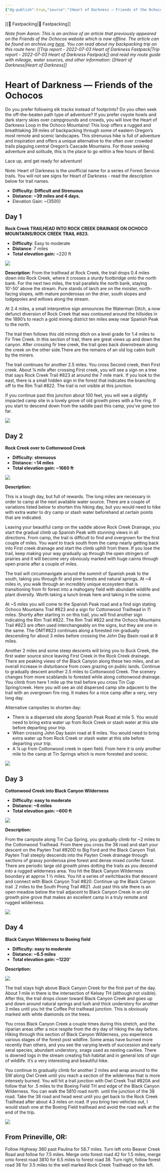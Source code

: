 ```yaml
---
{"dg-publish":true,"source":"[Heart of Darkness — Friends of the Ochocos](https://web.archive.org/web/20190811203916/http://www.friendsoftheochocos.org/heart-of-darkness)","clipped":"2022-05-26","map":"Fastpacking","context":"Personal","type":"Resource","topic":["Fastpacking"],"dateCreated":"2022-05-26","status":"Evergreen","permalink":"/96-articles/heart-of-darkness-friends-of-the-ochocos/","dgPassFrontmatter":true}
---
```



[[📘 Fastpacking\|📘 Fastpacking]]

*Note from Aaron: This is an archive of an article that previously appeared on the Friends of the Ochocos website which is now offline. The article can be found on archive.org [here](https://web.archive.org/web/20190811203916/http://www.friendsoftheochocos.org/heart-of-darkness). You can read about my backpacking trip on this route here: [[Trip report - 2022-07-03 Heart of Darkness Fastpack\|Trip report - 2022-07-03 Heart of Darkness Fastpack]] and read my route guide with mileage, water sources, and other information: [[Heart of Darkness\|Heart of Darkness]]*

# Heart of Darkness — Friends of the Ochocos

Do you prefer following elk tracks instead of footprints? Do you often
seek the off-the-beaten path type of adventure? If you prefer coyote
howls and dark starry skies over campgrounds and crowds, you will love
the Heart of Darkness Loop in the Ochoco Mountains! This loop offers a
rugged and breathtaking 39 miles of backpacking through some of eastern
Oregon’s most remote and scenic landscapes. This strenuous hike is full
of adventure and inspiration and offers a unique alternative to the
often over crowded trails plaguing central Oregon’s Cascade Mountains.
For those seeking adventure and solitude, this is the place to go within
a few hours of Bend.

Lace up, and get ready for adventure!

Note: Heart of Darkness is the unofficial name for a series of Forest
Service trails. You will not see signs for Heart of Darkness - read the
description below for trail names.

- **Difficulty: Difficult and Strenuous**
- **Distance: ~39 miles and 4 days.**
- Elevation Gain: ~(3500)

## Day 1

**Rock Creek TRAILHEAD INTO ROCK CREEK DRAINAGE ON OCHOCO MOUNTAINS/ROCK CREEK TRAIL #823.**

- **Difficulty**: Easy to moderate                                    
- **Distance**: 7 miles
- **Total elevation gain:** ~220 ft

<img
src="https://web.archive.org/web/20190811203916/https://images.squarespace-cdn.com/content/v1/563d12f3e4b0a2c7d9edb90a/1503444422068-LYA1MCJJSL5CG25VQ7KY/ke17ZwdGBToddI8pDm48kDHPSfPanjkWqhH6pl6g5ph7gQa3H78H3Y0txjaiv_0fDoOvxcdMmMKkDsyUqMSsMWxHk725yiiHCCLfrh8O1z4YTzHvnKhyp6Da-NYroOW3ZGjoBKy3azqku80C789l0mwONMR1ELp49Lyc52iWr5dNb1QJw9casjKdtTg1_-y4jz4ptJBmI9gQmbjSQnNGng/IMG_20170715_135123.jpg" />

**Description**: From the trailhead at Rock Creek, the trail drops 0.4
miles down into Rock Creek, where it crosses a sturdy footbridge onto
the north bank. For the next two miles, the trail parallels the north
bank, staying 10’-50’ above the stream. Pure stands of larch are on the
moister, north-facing slopes, with mature ponderosas on the drier, south
slopes and lodgepoles and willows along the stream.

At 2.4 miles, a small interpretive sign announces the Waterman Ditch, a
now defunct diversion of Rock Creek that was contoured around the
hillsides in the 1890’s to reach a gold mining district ten miles away
near Spanish Peak to the north.

The trail then follows this old mining ditch on a level grade for 1.4
miles to Fir Tree Creek. In this section of trail, there are great views
up and down the canyon. After crossing fir tree creek, the trail goes
back downstream along the creek on the other side.There are the remains
of an old log cabin built by the miners.

The trail continues for another 2.5 miles. You cross Second creek, then
First creek. About ¼ mile after crossing First creek, you will see a
sign on a tree that says Rock Creek Trail \#823 at around the 7 mile
mark. If you look to the east, there is a small hidden sign in the
forest that indicates the branching off to the Rim Trail \#822. The
trail is not visible at this junction.  

If you continue past this junction about 100 feet, you will see a
slightly impacted camp site in a lovely grove of old growth pines with a
fire ring. If you start to descend down from the saddle past this camp,
you’ve gone too far.

<img
src="https://web.archive.org/web/20190811203916/https://images.squarespace-cdn.com/content/v1/563d12f3e4b0a2c7d9edb90a/1503444553348-P935KJH8T86RG7WH68IF/ke17ZwdGBToddI8pDm48kDHPSfPanjkWqhH6pl6g5ph7gQa3H78H3Y0txjaiv_0fDoOvxcdMmMKkDsyUqMSsMWxHk725yiiHCCLfrh8O1z4YTzHvnKhyp6Da-NYroOW3ZGjoBKy3azqku80C789l0mwONMR1ELp49Lyc52iWr5dNb1QJw9casjKdtTg1_-y4jz4ptJBmI9gQmbjSQnNGng/IMG_5274.jpg" />

## Day 2

**Rock Creek over to Cottonwood Creek**

- **Difficulty: strenuous**
- **Distance: ~14 miles**
- **Total elevation gain: ~1660 ft**

<img
src="https://web.archive.org/web/20190811203916/https://images.squarespace-cdn.com/content/v1/563d12f3e4b0a2c7d9edb90a/1503445006857-9QBHNIC9JKGUDMBH3WSU/ke17ZwdGBToddI8pDm48kDHPSfPanjkWqhH6pl6g5ph7gQa3H78H3Y0txjaiv_0fDoOvxcdMmMKkDsyUqMSsMWxHk725yiiHCCLfrh8O1z4YTzHvnKhyp6Da-NYroOW3ZGjoBKy3azqku80C789l0mwONMR1ELp49Lyc52iWr5dNb1QJw9casjKdtTg1_-y4jz4ptJBmI9gQmbjSQnNGng/P1030583.jpg" />

**Description:**

This is a tough day, but full of rewards. The long miles are necessary
in order to camp at the next available water source. There are a couple
of variations listed below to shorten this hiking day, but you would
need to hike with extra water to dry camp or stash water beforehand at
certain points that are indicated.

Leaving your beautiful camp on the saddle above Rock Creek Drainage, you
start the gradual climb up Spanish Peak with stunning views in all
directions. From camp, the trail is difficult to find and overgrown for
the first couple of miles. You want to track south from the camp nearly
getting back into First creek drainage and start the climb uphill from
there. If you lose the trail, keep making your way gradually up through
the open stringers of prairies and it will become very obviously marked
with huge cairns through open prairie after a couple of miles.

The trail will circumnavigate around the summit of Spanish peak to the
south, taking you through fir and pine forests and natural springs. At
~4 miles in, you walk through an incredibly unique ecosystem that is
transitioning from fir forest into a mahogany field with abundant
wildlife and plant diversity. Worth taking a lunch break here and taking
in the scene.  

At ~5 miles you will come to the Spanish Peak road and a find sign
stating Ochoco Mountains Trail \#823 and a sign for Cottonwood Trailhead
in 11 miles. Shortly after starting in on this trail, you will find
another sign indicating the Rim Trail \#822. The Rim Trail \#822 and the
Ochoco Mountains Trail \#823 are often used interchangeably on the
signs, but they are one in the same. The OMT#823 continues along a
forested rim gradually descending for about 3 miles before crossing the
John Day Basin road at 8 miles.

Another 2 miles and some steep descents will bring you to Buck Creek,
the first water source since leaving First Creek in the Rock Creek
drainage. There are peaking views of the Black Canyon along these two
miles, and an overall increase in disturbance from cows grazing on
public lands. Continue to gradually descent another 2.5 miles to
Cottonwood Creek. The scenery changes from more scablands to forested
while along cottonwood drainage. You climb from here 1 mile up the trail
before you cross Tin Cup Spring/creek. Here you will see an old
dispersed camp site adjacent to the trail with an overgrown fire ring.
It makes for a nice camp after a very, very long day.

Alternative campsites to shorten day:

-   There is a dispersed site along Spanish Peak Road at mile 5. You
    would need to bring extra water up from Rock Creek or stash water at
    this site before departing your trip.
-   When crossing John Day basin road at 8 miles. You would need to
    bring extra water up from Rock Creek or stash water at this site
    before departing your trip.
-   A ¼ up from Cottonwood creek in open field. From here it is only
    another mile to the camp at Tin Springs which is more forested and
    scenic.  

<img
src="https://web.archive.org/web/20190811203916/https://images.squarespace-cdn.com/content/v1/563d12f3e4b0a2c7d9edb90a/1503445175097-85DI4OTXQKGFI0VKQ5JG/ke17ZwdGBToddI8pDm48kDHPSfPanjkWqhH6pl6g5ph7gQa3H78H3Y0txjaiv_0fDoOvxcdMmMKkDsyUqMSsMWxHk725yiiHCCLfrh8O1z4YTzHvnKhyp6Da-NYroOW3ZGjoBKy3azqku80C789l0mwONMR1ELp49Lyc52iWr5dNb1QJw9casjKdtTg1_-y4jz4ptJBmI9gQmbjSQnNGng/P1030607+%281%29.jpg" />

## Day 3

**Cottonwood Creek into Black Canyon Wilderness**

- **Difficulty: easy to moderate**
- **Distance: ~6 miles**
- **Total elevation gain: ~600 ft**

<img
src="https://web.archive.org/web/20190811203916/https://images.squarespace-cdn.com/content/v1/563d12f3e4b0a2c7d9edb90a/1503445477288-OSLVTJWAFRFV0YAZVGAC/ke17ZwdGBToddI8pDm48kDHPSfPanjkWqhH6pl6g5ph7gQa3H78H3Y0txjaiv_0fDoOvxcdMmMKkDsyUqMSsMWxHk725yiiHCCLfrh8O1z4YTzHvnKhyp6Da-NYroOW3ZGjoBKy3azqku80C789l0mwONMR1ELp49Lyc52iWr5dNb1QJw9casjKdtTg1_-y4jz4ptJBmI9gQmbjSQnNGng/P1030633.jpg" />

**Description:**

From the campsite along Tin Cup Spring, you gradually climb for ~2 miles
to the Cottonwood Trailhead. From there you cross the 38 road and start
your descent on the Payten Trail \#820D to Big Ford and the Black Canyon
Trail. Payten Trail steeply descends into the Payten Creek drainage
through sections of grassy ponderosa pine forest and dense mixed conifer
forest. There are periodic large old growth pines dotting the trails as
you descend into a rugged wilderness area. You hit the Black Canyon
Wilderness boundary at approx 1 ½ miles. You hit a series of switchbacks
that descent and connect with Black Canyon Trail #820. Continue up the
Black Canyon trail .2 miles to the South Prong Trail #821. Just past
this site there is an open meadow below the trail adjacent to Black
Canyon Creek in an old growth pine grove that makes an excellent camp in
a truly remote and rugged wilderness.

<img
src="https://web.archive.org/web/20190811203916/https://images.squarespace-cdn.com/content/v1/563d12f3e4b0a2c7d9edb90a/1503445629255-NH6RYWPFTO7H71DA8ZDT/ke17ZwdGBToddI8pDm48kDuOlD473859Xi5WhtTMpIYUqsxRUqqbr1mOJYKfIPR7LoDQ9mXPOjoJoqy81S2I8N_N4V1vUb5AoIIIbLZhVYy7Mythp_T-mtop-vrsUOmeInPi9iDjx9w8K4ZfjXt2dpFg-fgsgAc18WlbxQoH6sc1fwcAR4w3_jUd2-0AOen_W07ycm2Trb21kYhaLJjddA/P1030635.jpg" />

## Day 4

**Black Canyon Wilderness to Boeing field**

- **Difficulty: easy to moderate**
- **Distance: ~6.5 miles**
- **Total elevation gain: ~1220’**

**Description:**

<img
src="https://web.archive.org/web/20190811203916/https://images.squarespace-cdn.com/content/v1/563d12f3e4b0a2c7d9edb90a/1503445998798-ZDDKGTNX6RFEXPSEG5W1/ke17ZwdGBToddI8pDm48kDHPSfPanjkWqhH6pl6g5ph7gQa3H78H3Y0txjaiv_0fDoOvxcdMmMKkDsyUqMSsMWxHk725yiiHCCLfrh8O1z4YTzHvnKhyp6Da-NYroOW3ZGjoBKy3azqku80C789l0mwONMR1ELp49Lyc52iWr5dNb1QJw9casjKdtTg1_-y4jz4ptJBmI9gQmbjSQnNGng/P1030603.jpg" />

The trail stays high above Black Canyon Creek for the first part of the
day. About 1 mile in there is the intersection of Kelsey TH (although
not visible). After this, the trail drops closer toward Black Canyon
Creek and goes up and down around natural springs and lush and thick
understory for another 3 miles until you hit the Coffee Pot trailhead
junction. This is obviously marked with white diamonds on the trees.

You cross Black Canyon Creek a couple times during this stretch, and the
riparian areas offer a nice respite from the dry day of hiking the day
before. Hiking through this section of Black Canyon Wilderness, you
experience various stages of the forest post wildfire. Some areas have
burned more recently than others, and you see the varying levels of
succession and early seral species, abundant understory, snags used as
nesting cavities. There is downed logs in the stream creating fish
habitat and in general lots of sign of wildlife. It’s a very interesting
and beautiful hike.

You continue to gradually climb for another 2 miles and wrap around to
the SW along Owl Creek until you reach a section of the wilderness that
is more intensely burned. You will hit a trail junction with Owl Creek
Trail \#820A and follow that for .5 miles to the Boeing Field TH and
edge of the Black Canyon Wilderness. You can walk the 5810 road north
 until the junction of the 38 road. Take the 38 road and head west until
you get back to the Rock Creek Trailhead after about 4.3 miles on road.
If you bring two vehicles out, I would stash one at the Boeing Field
trailhead and avoid the road walk at the end of the trip.

<img
src="https://web.archive.org/web/20190811203916/https://images.squarespace-cdn.com/content/v1/563d12f3e4b0a2c7d9edb90a/1503446038301-X07HUXB8OIVVS362TNKU/ke17ZwdGBToddI8pDm48kDHPSfPanjkWqhH6pl6g5ph7gQa3H78H3Y0txjaiv_0fDoOvxcdMmMKkDsyUqMSsMWxHk725yiiHCCLfrh8O1z4YTzHvnKhyp6Da-NYroOW3ZGjoBKy3azqku80C789l0mwONMR1ELp49Lyc52iWr5dNb1QJw9casjKdtTg1_-y4jz4ptJBmI9gQmbjSQnNGng/P1030655.jpg" />

## **From Prineville, OR:**

Follow Highway 380 past Paulina for 58.7 miles. Turn left onto Beaver
Creek Road and follow for 7.5 miles. Merge onto forest road 42 for 1.5
miles, merge onto forest road 3810 for 6.5 miles to forest road 38. Turn
right, follow forest road 38 for 3.5 miles to the well marked Rock Creek
Trailhead on the left.
